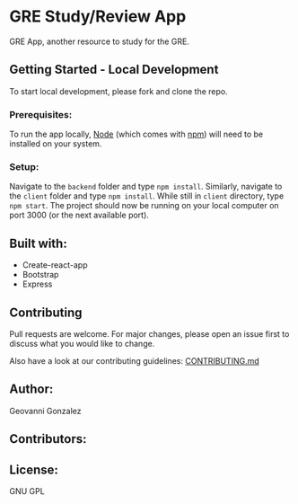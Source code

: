 # GRE Study/Review App
GRE App, another resource to study for the GRE.

## Getting Started - Local Development
To start local development, please fork and clone the repo.

### Prerequisites:
To run the app locally, [Node](https://nodejs.org/en/download/) (which comes with [npm](https://www.npmjs.com/)) will need to be installed on your system.

### Setup:
Navigate to the `backend` folder and type `npm install`. Similarly, navigate to the `client` folder and type `npm install`. While still in `client` directory, type `npm start`. The project should now be running on your local computer on port 3000 (or the next available port).

## Built with:
- Create-react-app
- Bootstrap
- Express

## Contributing
Pull requests are welcome. For major changes, please open an issue first to discuss what you would like to change.

Also have a look at our contributing guidelines: [CONTRIBUTING.md](CONTRIBUTING.md)

## Author:
Geovanni Gonzalez

## Contributors:

## License:
GNU GPL
